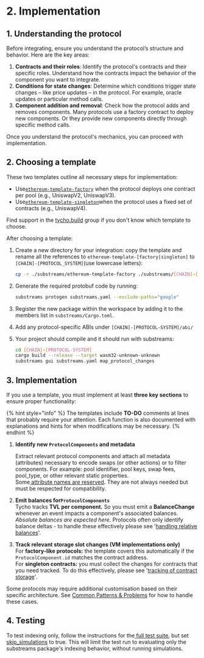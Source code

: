 # 2. Implementation

## 1. Understanding the protocol

Before integrating, ensure you understand the protocol’s structure and behavior. Here are the key areas:

1. **Contracts and their roles**: Identify the protocol's contracts and their specific roles. Understand how the contracts impact the behavior of the component you want to integrate.
2. **Conditions for state changes**: Determine which conditions trigger state changes – like price updates – in the protocol. For example, oracle updates or particular method calls.
3. **Component addition and removal**: Check how the protocol adds and removes components. Many protocols use a factory contract to deploy new components. Or they provide new components directly through specific method calls.

Once you understand the protocol's mechanics, you can proceed with implementation.

## 2. Choosing a template

These two templates outline all necessary steps for implementation:

* Use[`ethereum-template-factory`](https://github.com/propeller-heads/tycho-protocol-sdk/tree/main/substreams/ethereum-template-factory) when the protocol deploys one contract per pool (e.g., UniswapV2, UniswapV3).
* Use[`ethereum-template-singleton`](https://github.com/propeller-heads/tycho-protocol-sdk/tree/main/substreams/ethereum-template-singleton)when the protocol uses a fixed set of contracts (e.g., UniswapV4).

Find support in the [tycho.build](https://t.me/+B4CNQwv7dgIyYTJl) group if you don't know which template to choose.

After choosing a template:

1.  Create a new directory for your integration: copy the template and rename all the references to `ethereum-template-[factory|singleton]` to `[CHAIN]-[PROTOCOL_SYSTEM]`(use lowercase letters):

    ```bash
    cp -r ./substreams/ethereum-template-factory ./substreams/[CHAIN]-[PROTOCOL_SYSTEM]
    ```
2.  Generate the required protobuf code by running:

    ```bash
    substreams protogen substreams.yaml --exclude-paths="google"
    ```
3. Register the new package within the workspace by adding it to the members list in `substreams/Cargo.toml`.
4. Add any protocol-specific ABIs under `[CHAIN]-[PROTOCOL-SYSTEM]/abi/` &#x20;
5.  Your project should compile and it should run with substreams:

    ```bash
    cd [CHAIN]-[PROTOCOL-SYSTEM]
    cargo build --release --target wasm32-unknown-unknown
    substreams gui substreams.yaml map_protocol_changes
    ```

## 3. Implementation

If you use a template, you must implement at least **three key sections** to ensure proper functionality:

{% hint style="info" %}
The templates include **TO-DO** comments at lines that probably require your attention. Each function is also documented with explanations and hints for when modifications may be necessary.
{% endhint %}

1.  **Identify new `ProtocolComponents` and metadata**

    Extract relevant protocol components and attach all metadata (attributes) necessary to encode swaps (or other actions) or to filter components. For example: pool identifier, pool keys, swap fees, pool\_type, or other relevant static properties.\
    Some[ attribute names are reserved](reserved-attributes.md)**.** They are not always needed but must be respected for compatibility.
2. **Emit balances for`ProtocolComponents`**\
   Tycho tracks **TVL per component.** So you must emit a **BalanceChange** whenever an event impacts a component's associated balances. _Absolute balances are expected here._ Protocols often only identify balance deltas - to handle these effectively please see '[handling relative balances](common-problems-and-patterns/normalizing-relative-erc20-balances.md)'.
3. **Track relevant storage slot changes (VM implementations only)**\
   For **factory-like protocols:** the template covers this automatically if the `ProtocolComponent.id` matches the contract address. \
   For **singleton contracts:** you must collect the changes for contracts that you need tracked. To do this effectively, please see '[tracking of contract storage](common-problems-and-patterns/tracking-contract-storage.md)'.

Some protocols may require additional customisation based on their specific architecture. See [Common Patterns & Problems](common-problems-and-patterns/) for how to handle these cases.

## 4. Testing

To test indexing only, follow the instructions for the[ full test suite](../3.-testing/), but set [skip\_simulations](../3.-testing/#id-4.-skip_simulation) to true. This will limit the test run to evaluating only the substreams package's indexing behavior, without running simulations.
